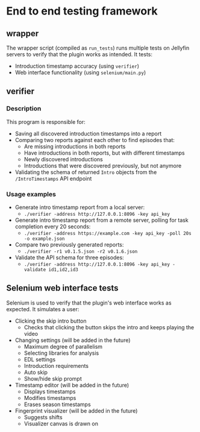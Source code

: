 # End to end testing framework

## wrapper

The wrapper script (compiled as `run_tests`) runs multiple tests on Jellyfin servers to verify that the plugin works as intended. It tests:

- Introduction timestamp accuracy (using `verifier`)
- Web interface functionality (using `selenium/main.py`)

## verifier

### Description

This program is responsible for:
* Saving all discovered introduction timestamps into a report
* Comparing two reports against each other to find episodes that:
    * Are missing introductions in both reports
    * Have introductions in both reports, but with different timestamps
    * Newly discovered introductions
    * Introductions that were discovered previously, but not anymore
* Validating the schema of returned `Intro` objects from the `/IntroTimestamps` API endpoint

### Usage examples
* Generate intro timestamp report from a local server:
    * `./verifier -address http://127.0.0.1:8096 -key api_key`
* Generate intro timestamp report from a remote server, polling for task completion every 20 seconds:
    * `./verifier -address https://example.com -key api_key -poll 20s -o example.json`
* Compare two previously generated reports:
    * `./verifier -r1 v0.1.5.json -r2 v0.1.6.json`
* Validate the API schema for three episodes:
    * `./verifier -address http://127.0.0.1:8096 -key api_key -validate id1,id2,id3`

## Selenium web interface tests

Selenium is used to verify that the plugin's web interface works as expected. It simulates a user:

* Clicking the skip intro button
    * Checks that clicking the button skips the intro and keeps playing the video
* Changing settings (will be added in the future)
    * Maximum degree of parallelism
    * Selecting libraries for analysis
    * EDL settings
    * Introduction requirements
    * Auto skip
    * Show/hide skip prompt
* Timestamp editor (will be added in the future)
    * Displays timestamps
    * Modifies timestamps
    * Erases season timestamps
* Fingerprint visualizer (will be added in the future)
    * Suggests shifts
    * Visualizer canvas is drawn on
